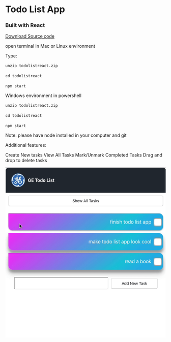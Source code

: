 # Todo List App
### Built with React

[Download Source code](https://github.com/nbkm8y5/todolistreact/archive/v0.1.0-alpha.zip)

open terminal in Mac or Linux environment

Type:

```
unzip todolistreact.zip

cd todolistreact

npm start
```

Windows environment in powershell

```
unzip todolistreact.zip

cd todolistreact

npm start
```

Note: please have node installed in your computer and git

Additional features:

Create New tasks
View All Tasks
Mark/Unmark Completed Tasks
Drag and drop to delete tasks

![](delete-file.gif)

